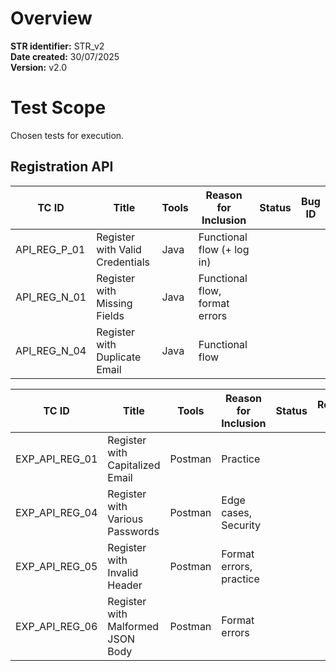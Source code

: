 # Overview

**STR identifier:**	STR_v2<br>
**Date created:** 30/07/2025<br>
**Version:** v2.0<br>

# Test Scope
Chosen tests for execution.

## Registration API

| TC ID        | Title                           | Tools | Reason for Inclusion           | Status | Bug ID |
|--------------|---------------------------------|-------|--------------------------------|--------|--------|
| API_REG_P_01 | Register with Valid Credentials | Java  | Functional flow (+ log in)     |        |        |
| API_REG_N_01 | Register with Missing Fields    | Java  | Functional flow, format errors |        |        |
| API_REG_N_04 | Register with Duplicate Email   | Java  | Functional flow                |        |        |

| TC ID          | Title                             | Tools   | Reason for Inclusion    | Status | Result ID |
|----------------|-----------------------------------|---------|-------------------------|--------|-----------|
| EXP_API_REG_01 | Register with Capitalized Email   | Postman | Practice                |        |           |
| EXP_API_REG_04 | Register with Various Passwords   | Postman | Edge cases, Security    |        |           |
| EXP_API_REG_05 | Register with Invalid Header      | Postman | Format errors, practice |        |           |
| EXP_API_REG_06 | Register with Malformed JSON Body | Postman | Format errors           |        |           |

